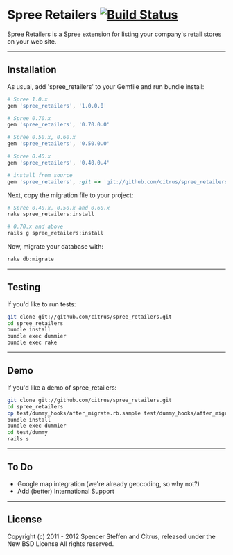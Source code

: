 # Spree Retailers [![Build Status](https://secure.travis-ci.org/citrus/spree_retailers.png)](http://travis-ci.org/citrus/spree_retailers)

Spree Retailers is a Spree extension for listing your company's retail stores on your web site.


------------------------------------------------------------------------------
Installation
------------------------------------------------------------------------------

As usual, add 'spree_retailers' to your Gemfile and run bundle install:
  
```ruby  
# Spree 1.0.x
gem 'spree_retailers', '1.0.0.0'

# Spree 0.70.x
gem 'spree_retailers', '0.70.0.0'

# Spree 0.50.x, 0.60.x
gem 'spree_retailers', '0.50.0.0'

# Spree 0.40.x 
gem 'spree_retailers', '0.40.0.4'

# install from source
gem 'spree_retailers', :git => 'git://github.com/citrus/spree_retailers.git'
```


Next, copy the migration file to your project:

```bash
# Spree 0.40.x, 0.50.x and 0.60.x
rake spree_retailers:install

# 0.70.x and above
rails g spree_retailers:install
```


Now, migrate your database with:

```bash
rake db:migrate
```

------------------------------------------------------------------------------
Testing
------------------------------------------------------------------------------

If you'd like to run tests:

```bash    
git clone git://github.com/citrus/spree_retailers.git
cd spree_retailers
bundle install
bundle exec dummier
bundle exec rake
```


------------------------------------------------------------------------------
Demo
------------------------------------------------------------------------------

If you'd like a demo of spree_retailers:

```bash
git clone git://github.com/citrus/spree_retailers.git
cd spree_retailers
cp test/dummy_hooks/after_migrate.rb.sample test/dummy_hooks/after_migrate.rb
bundle install
bundle exec dummier
cd test/dummy
rails s
```  


------------------------------------------------------------------------------
To Do
------------------------------------------------------------------------------

* Google map integration (we're already geocoding, so why not?)
* Add (better) International Support


------------------------------------------------------------------------------
License
------------------------------------------------------------------------------

Copyright (c) 2011 - 2012 Spencer Steffen and Citrus, released under the New BSD License All rights reserved.
